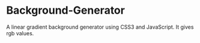 # Background-Generator
A linear gradient background generator using CSS3 and JavaScript. It gives rgb values.
